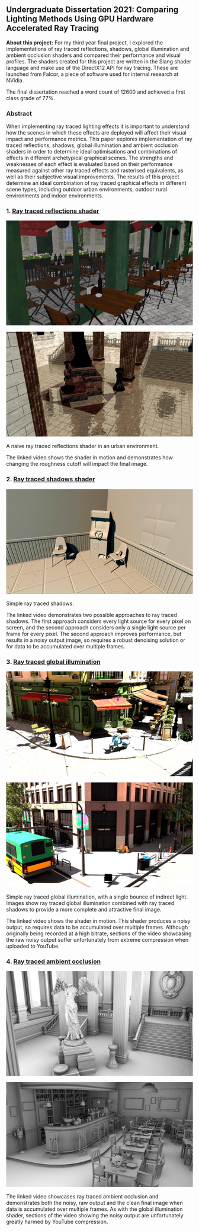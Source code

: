 ## Undergraduate Dissertation 2021: Comparing Lighting Methods Using GPU Hardware Accelerated Ray Tracing

**About this project:** For my third year final project, I explored the implementations of ray traced reflections, shadows, global illumination and ambient occlusion shaders and compared their performance and visual profiles. The shaders created for this project are written in the Slang shader language and make use of the DirectX12 API for ray tracing. These are launched from Falcor, a piece of software used for internal research at NVidia.

The final dissertation reached a word count of 12600 and achieved a first class grade of 77%.

### Abstract

When implementing ray traced lighting effects it is important to understand how the scenes in which these effects are deployed will affect their visual impact and performance metrics. This paper explores implementation of ray traced reflections, shadows, global illumination and ambient occlusion shaders in order to determine ideal optimisations and combinations of effects in different archetypical graphical scenes. The strengths and weaknesses of each effect is evaluated based on their performance measured against other ray traced effects and rasterised equivalents, as well as their subjective visual improvements. The results of this project determine an ideal combination of ray traced graphical effects in different scene types, including outdoor urban environments, outdoor rural environments and indoor environments.

### 1. [Ray traced reflections shader](https://www.youtube.com/watch?v=lVp3G2o0_ug)

![Bistro Exterior ray traced reflections](/images/reflections_bistroExterior.jpg)

![Sun Temple ray traced reflections](/images/reflections_SunTemple.jpg)

A naive ray traced reflections shader in an urban environment. 

The linked video shows the shader in motion and demonstrates how changing the roughness cutoff will impact the final image.

### 2. [Ray traced shadows shader](https://www.youtube.com/watch?v=fC4gOE64zE0)

![Arcade ray traced shadows](/images/shadows_Arcade.jpg)

Simple ray traced shadows.

The linked video demonstrates two possible approaches to ray traced shadows. The first approach considers every light source for every pixel on screen, and the second approach considers only a single light source per frame for every pixel. The second approach improves performance, but results in a noisy output image, so requires a robust denoising solution or for data to be accumulated over multiple frames.

### 3. [Ray traced global illumination](https://www.youtube.com/watch?v=Iu9ajc-PVJY)

![Bistro Exterior ray traced global illumination](/images/gi_BistroExterior.jpg)

![Emereald Square ray traced global illumination](/images/gi_EmeraldSquare.jpg)

Simple ray traced global illumination, with a single bounce of indirect light. Images show ray traced global illumination combined with ray traced shadows to provide a more complete and attractive final image.

The linked video shows the shader in motion. This shader produces a noisy output, so requires data to be accumulated over multiple frames. Although originally being recorded at a high bitrate, sections of the video showcasing the raw noisy output suffer unfortunately from extreme compression when uploaded to YouTube.

### 4. [Ray traced ambient occlusion](https://www.youtube.com/watch?v=lqITkLesNZU)

![Sun Temple ray traced ambient occlusiom](/images/ao_sunTemple.jpg)

![Sun Temple ray traced ambient occlusiom](/images/ao_bistroInterior.jpg)

The linked video showcases ray traced ambient occlusion and demonstrates both the noisy, raw output and the clean final image when data is accumulated over multiple frames. As with the global illumination shader, sections of the video showing the noisy output are unfortunately greatly harmed by YouTube compression.
